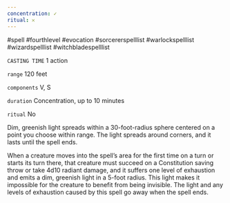 ```yaml
---
concentration: ✓
ritual: 𐄂
---
```

#spell #fourthlevel #evocation #sorcererspelllist #warlockspelllist #wizardspelllist #witchbladespelllist

`CASTING TIME`
1 action

`range`
120 feet

`components`
V, S

`duration`
Concentration, up to 10 minutes

`ritual`
No

Dim, greenish light spreads within a 30-foot-radius sphere centered on a point you choose within range. The light spreads around corners, and it lasts until the spell ends.

When a creature moves into the spell’s area for the first time on a turn or starts its turn there, that creature must succeed on a Constitution saving throw or take 4d10 radiant damage, and it suffers one level of exhaustion and emits a dim, greenish light in a 5-foot radius. This light makes it impossible for the creature to benefit from being invisible. The light and any levels of exhaustion caused by this spell go away when the spell ends.